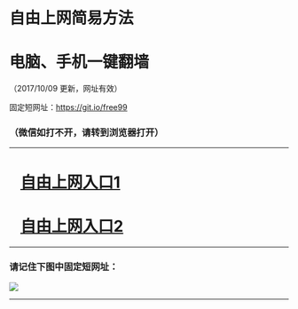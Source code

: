 ﻿# 自由上网简易方法

# 电脑、手机一键翻墙

（2017/10/09 更新，网址有效）

固定短网址：https://git.io/free99

### （微信如打不开，请转到浏览器打开）


***





# &nbsp;&nbsp; <a href="http://ft694627144.fwq-tz-1001.info/fwqtz01.html?t=100900128632 " target="_blank">自由上网入口1</a>
# &nbsp;&nbsp; <a href="http://ft124011997.fwq-tz-1002.info/fwqtz02.html?t=100900114005 " target="_blank">自由上网入口2</a>
***

### 请记住下图中固定短网址：

<img src="https://s3-us-west-2.amazonaws.com/fwq-1001/yjfq-20170905okok.png" /> 


***

